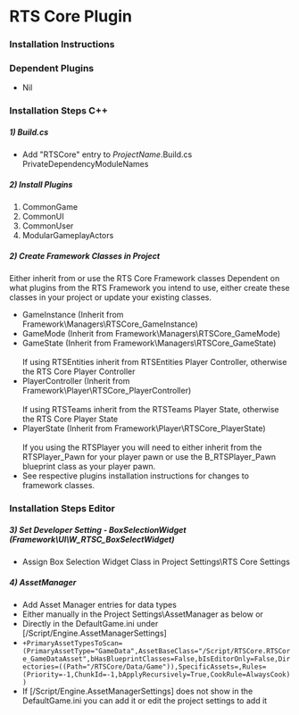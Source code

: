 # RTS Core Plugin

### Installation Instructions

### Dependent Plugins
- Nil

### Installation Steps C++

##### 1) Build.cs
- Add "RTSCore" entry to _ProjectName_.Build.cs PrivateDependencyModuleNames

##### 2) Install Plugins
1) CommonGame
2) CommonUI
3) CommonUser
4) ModularGameplayActors

##### 2) Create Framework Classes in Project
Either inherit from or use the RTS Core Framework classes
Dependent on what plugins from the RTS Framework you intend to use, either create these classes in your project 
or update your existing classes.
- GameInstance (Inherit from Framework\Managers\RTSCore_GameInstance)
- GameMode (Inherit from Framework\Managers\RTSCore_GameMode)
- GameState (Inherit from Framework\Managers\RTSCore_GameState) </br></br>
If using RTSEntities inherit from RTSEntities Player Controller, otherwise the RTS Core Player Controller
- PlayerController (Inherit from Framework\Player\RTSCore_PlayerController) </br></br>
If using RTSTeams inherit from the RTSTeams Player State, otherwise the RTS Core Player State
- PlayerState (Inherit from Framework\Player\RTSCore_PlayerState) </br></br>
If you using the RTSPlayer you will need to either inherit from the RTSPlayer_Pawn for your player pawn 
or use the B_RTSPlayer_Pawn blueprint class as your player pawn. 
- See respective plugins installation instructions for changes to framework classes.


### Installation Steps Editor
##### 3) Set Developer Setting - BoxSelectionWidget (Framework\UI\W_RTSC_BoxSelectWidget)
- Assign Box Selection Widget Class in Project Settings\RTS Core Settings


##### 4) AssetManager
- Add Asset Manager entries for data types
- Either manually in the Project Settings\AssetManager as below
  or
- Directly in the DefaultGame.ini under [/Script/Engine.AssetManagerSettings] <br>
- `+PrimaryAssetTypesToScan=(PrimaryAssetType="GameData",AssetBaseClass="/Script/RTSCore.RTSCore_GameDataAsset",bHasBlueprintClasses=False,bIsEditorOnly=False,Directories=((Path="/RTSCore/Data/Game")),SpecificAssets=,Rules=(Priority=-1,ChunkId=-1,bApplyRecursively=True,CookRule=AlwaysCook))`
- If [/Script/Engine.AssetManagerSettings] does not show in the DefaultGame.ini you can add it or edit the project settings to add it

